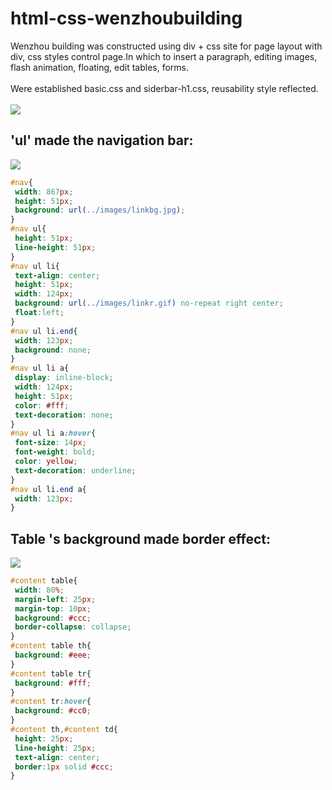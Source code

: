 # html-css-wenzhoubuilding
Wenzhou building was constructed using div + css site for page layout with div, css styles control page.In which to insert a paragraph, editing images, flash animation, floating, edit tables, forms.<br>
<br>
Were established basic.css and siderbar-h1.css, reusability style reflected.<br>
<br>
![](https://github.com/jingwhale/html-css-wenzhoubuilding/raw/master/README1.PNG)
## 'ul' made the navigation bar:
![](https://github.com/jingwhale/html-css-wenzhoubuilding/raw/master/README2.PNG)
```css
#nav{
 width: 867px;
 height: 51px;
 background: url(../images/linkbg.jpg);
}
#nav ul{
 height: 51px;
 line-height: 51px;
}
#nav ul li{
 text-align: center;
 height: 51px;
 width: 124px;
 background: url(../images/linkr.gif) no-repeat right center;
 float:left;
}
#nav ul li.end{
 width: 123px;
 background: none;
}
#nav ul li a{
 display: inline-block;
 width: 124px;
 height: 51px;
 color: #fff;
 text-decoration: none;
}
#nav ul li a:hover{
 font-size: 14px;
 font-weight: bold;
 color: yellow;
 text-decoration: underline;
}
#nav ul li.end a{
 width: 123px;
}
```
## Table 's background made border effect:
![](https://github.com/jingwhale/html-css-wenzhoubuilding/raw/master/README3.PNG)
```css
#content table{
 width: 80%;
 margin-left: 25px;
 margin-top: 10px;
 background: #ccc;
 border-collapse: collapse;
}
#content table th{
 background: #eee;
}
#content table tr{
 background: #fff;
}
#content tr:hover{
 background: #cc0;
}
#content th,#content td{
 height: 25px;
 line-height: 25px;
 text-align: center;
 border:1px solid #ccc;
}
```


